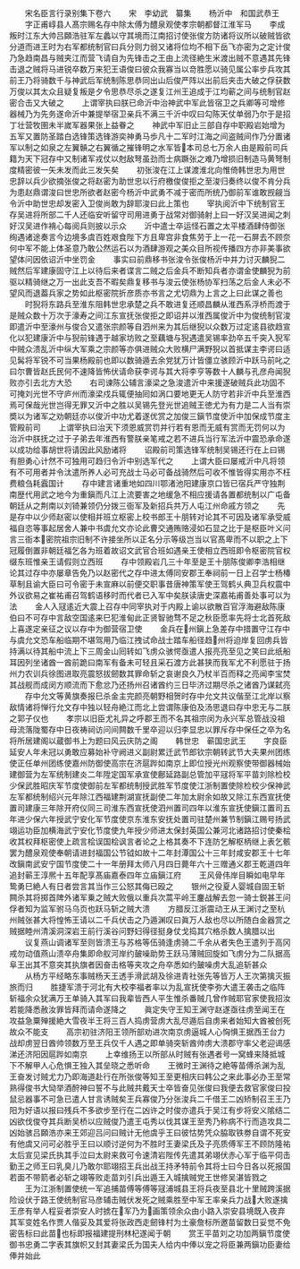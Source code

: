 <!-- { "loadSidebar": true } -->
　　宋名臣言行录别集下卷六
　　宋　李幼武　纂集
　　杨沂中　和国武恭王
　　字正甫崞县人髙宗赐名存中除太傅为醴泉观使孝宗朝都督江淮军马
　　李成叛时江东大帅吕頥浩驻军左蠡以守其境而江南招讨使张俊方防诸将议所以破贼皆欲分道而进王时为右军都统制官曰兵分则力弱又诸将位均不相下岳飞亦密为之定计俊乃急趋南昌与贼夹江而营飞请自为先锋击之王由上流径絶生米渡出贼不意遇其先锋击退之贼将马进锐卒数万来犯王语俊曰彼众我寡当以竒胜愿以骑见属公率步兵攻其前王乃将骑数千与神武后军统制陈思恭同出山后俊严阵以出前后夹击大破之俘获数万俊以其太众且疑复叛是夕令思恭尽杀之遂复江州王追成于江均蕲之间与统制官赵密合击又大破之
　　上谓宰执曰朕已命沂中治神武中军此皆宿卫之兵卿等可增修器械乃为先务遂命沂中兼提举宿卫亲兵不满三千沂中叹曰勾陈天仗单弱乃尔于是招丁壮营牧圉未半嵗军器果张上益眷之
　　神武中军旧止三部自存中职殿岩始增为五军又置防圣踏白选锋策选锋游奕神勇马歩凡十二军时江海之间盗贼间作乃分置诸军以制之如泉之左翼贑之右翼循之摧锋明之水军皆本司总七万余人由是殿前司兵籍为天下冠存中又制诸军戎仗以尅敌弩虽劲而士病蹶张之难乃增损旧制造马黄弩制度精密彼一矢未发而此三发矢矣
　　初张浚在江上谋渡淮北向惟倚韩世忠为用世忠辞以兵少欲摘张俊之将赵密为助世忠以行府檄俊俊拒之至浚归奏终以俊不肯分兵为患赵鼎谓浚曰世忠所欲者赵密今杨沂中武勇不减于密而所统乃御前军谁敢觊觎当令沂中助世忠却发密入卫俊尚敢为辞耶浚曰此上策也
　　宰执阅沂中下统制官王存吴进将所部二千人还临安听留守司用进勇于战常对御骑射上曰一好汉吴进闻之刺好汉吴进作褙心每阅兵则披以示众
　　沂中遣士卒运怪石置之太平楼酒肆侍御张绚遇诸途奏言今边境多虞百姓艰食陛下方且卑宫非食焦劳于上一花一石屏去不顾奈何中军不能上体圣意乃敢公然运石以为酒肆游观之美众目所视传播四方亦非美事欲望体问因依诏沂中坐罚金
　　事实曰前鼎移书张浚令张俊杨沂中并力讨灭麟猊二贼然后军建康固守江上以待后来者谍言二贼之后金兵不断知兵者亦谓金使麟猊为前驱以精骑继之万一出此支吾不暇矣鼎复移书与浚云使张杨协军扫荡之后金人未必不望风而退葢兵家之势如此枢密院折彦质亦书言之尤切鼎为上言之上曰此谋之善也
　　时猊将东路兵至淮东阻韩世忠承楚之兵不敢进复还顺昌麟从淮西系浮桥而渡于是贼众数十万次于濠寿之间江东宣抚张俊拒之即诏并以淮西属俊沂中为俊统制官浚即遣沂中至濠州与俊合又遣张宗颜等自泗州来为其后继猊以众数万过定逺县欲趋宣化以犯建康沂中与猊前锋遇于越家坊败之至藕塘与猊遇遣吴锡率劲卒五千突入猊军中贼众溃乱沂中纵大军乘之宗颜等亦俱进贼众大败横尸满野猊以首抵谋主李谔曰适见髯将军锐不可当果杨殿前也即以数骑遁去余党犹万计皆僵立骇顾沂中跃马前叱之曰尔曹皆赵氏民何不速降皆怖伏请命获李谔与其大将李亨等数十人麟与孔彦舟闻猊败亦引去北方大恐
　　右司谏陈公辅言濠梁之急浚遣沂中来援遂破贼兵此功固不可掩刘光世不守庐州而濠梁戍兵辄便抽囘如涡口要地更无人防守若非沂中兵至淮西焉可保哉光世岂得无罪又沂中之胜以吴锡先登光世追贼王徳尤为有力是二人当有崇奬以为诸军之劝朝廷亦以俊沂中功尤着遂优赏之加俊三鎭节度使沂中加保成节度主管殿前司
　　上谓宰执曰治天下须恩威赏罚并行若有恩而无威有赏而无罚何以为治沂中朕抚之过于子弟去年淮西有警朕亲笔戒之若不进兵当行军法沂中震恐承命遂以成功给事胡世将请因此风励诸将
　　诏殿前司策选锋军统制吴锡还行在上曰锡有胆勇心计然不可独用可趋归令沂中别选军代之
　　上谓大臣曰屡戒沂中凡将领有不可用者并令汰遣所养人必可充战士马必可备战骑然后可收不惟皆得实用亦不枉费粮刍耗蠧国计
　　存中建言诸重地如四川鄂渚池阳建康京口皆已宿兵严守独荆南歴代用武之地今为重鎭而凡江上流要害之地缓急不相应援请各置都统制以广屯备朝廷从之荆南以刘锜兼领仍分拨三衙军及新招兵共万人屯江州命戚方领之
　　先是存中以少师赵密以使相并班立枢密上校书郎王十朋转对论其不可因及诸军承受威福自恣等事起居舍人兼中书虞允文亦论此曹交通贿赂浸如石显之比于是枢臣叶义问言三衙本密院祖宗旧制不许接坐所以正名分示等级岂当以官髙卑而不以职之上下冠履倒置非朝廷福乞各为班着故诏文武官合班如遇亲王使相立西班即令枢密院官权缀东班惟亲王请假则立西班
　　存中领殿岩几三十年至是王十朋陈俊卿李浩相继论其过存中亦屡章告免乃以赵密代之存中进太傅同安郡王奉祠前一日上召学士杨椿草制且谕大臣曰可令密于未宣麻以前便交职事昔唐神策军使王驾鹤乆典卫兵权震中外议欲易之崔祐甫召驾鹤语移时而代者已入军中矣朕读唐史深嘉祐甫善处事可以为法
　　金人入冦逺近大震上召存中同宰执对于内殿上谕以欲散百官浮海避敌陈康伯曰不可存中言敌空国逺来巳犯淮甸此正贤智驰骛不足之秋臣愿率先将士北首死敌上喜遂定亲征之议以存中为御营宿卫使
　　金兵在州鎭上急差存中措置守江存中与虞允文恐车船临期不堪驾用乃临江拽试命战士踏车船径趋州将迫岸复回虏兵皆持满以待其船中流上下三周金山囘转如飞虏众骇愕亟遣人报亮亮至见之笑曰此纸船耳因列坐诸酋一酋前跪曰南军有备未可轻且采石渡方此甚狭而我军尤不利愿驻于扬州力农训兵徐图进取亮震怒拔劒数其罪命斩之哀谢良久乃杖半百而释之亮闻李宝焚其战舰而成闵方顺流而下愈忿乃还扬州召诸酋约三日毕济过期尽杀之诸酋乃谋弑亮
　　存中允文等黄旗奏报巳杀金主完颜亮朝野相贺时存中允文共议偕至江北岸以察敌情诸将惮行允文存中独以轻舟絶江而北上尝谓陈康伯及汤思退曰存中忠无与二朕之郭子仪也
　　孝宗以旧臣尤礼异之呼郡王而不名其祖宗闵为永兴军总管战没祖母流落陇蜀存中日夜祷祠访问间闗数千里卒迎以归李显忠以罪斥存中保任之卒为名将所居建阁以蔵御书上为题曰风云庆防之阁
　　韩世忠　蕲国忠武王
　　字良臣延安人年未冠以勇敢应募始补守阙进义副尉累迁武节郎钦宗朝转武节大夫果州团练使正任单州团练使嘉州防御使高宗在济扈跸如南京上即位授光州观察使带御器械始建御营为左军统制建炎二年陞定国军承宣使鄜延路副总管加平冦将军平苗刘除检校少保武胜昭庆军节度使御前左军都统制授武胜军节度使江浙制置使除检校少保神武左军都统制绍兴元年除江西福建荆湖宣抚副使二年加太尉余如故又除江东西宣抚使置司建康三年除开府仪同三司淮东西宣抚使泗州置司四年以淮东宣抚使鎭江置司五年进少保六年授武宁安化军节度使京东淮东安抚处置司驻楚州兼节制鎭江赐号扬武翊运功臣加横海武宁安化节度使九年授少师进太保封英国公兼河北诸路招讨使秦桧收其权拜枢密使上疏言桧误国桧讽言者论之上格其奏不下连防乞解枢柄继上表乞骸罢为醴泉观使奉朝请进封福国公节钺如故十二年封潭国公十三年封咸安郡王十七年改鎭南武安宁国节度使二十一年册拜太师八月四日薨年六十三赠通义郡王乾道四年追封蕲王淳熈十五年配享髙庙嘉泰四年立庙鎭江府
　　王风骨伟岸目瞬如电早年鸷勇巳絶人有日者尝言其当作三公怒其侮已殴之
　　银州之役夏人婴城自固王斩闗杀其将掷首陴外诸军乗之贼大败俄以重兵次蒿平岭王鏖战解去忽一骑士鋭甚王问俘者知为监军驸马乌页也跃马斩之贼大溃
　　方腊反江浙震动王从王渊讨之至杭州贼张甚大将惶怖王请以二千兵伏击之乃遁渊叹曰眞万人敌也尽以所随白金器赏之贼据睦州清溪洞深岩王前行溪谷问野妇得径挺身仗戈捣其穴格杀数人擒腊以出
　　议复燕山调诸军至则皆溃王与苏格等伍骑逢虏骑二千余从者失色王遣列于高冈戒勿动值燕山溃卒舟集即命舣河岸约皷噪助势王跃马薄贼回旋如飞虏分为二队据高阜王出其不意突其执旗者因奋击格等夹攻之舟卒悉如约皷噪虏大乱追斩甚众
　　从杨方平经略东事贼杨天王透手滑武胡及徐进青社张先等皆万人王次第擒灭振旅而归
　　胜捷军溃于河北有大校李福者率以为乱宣抚使李弥大遣王袭击之临阵斩福余众犹满万王单骑入其军曰我辈皆西人平生惟杀番贼几曾作贼耶官家使我招汝若能降悉赦汝罪皆拜而请命遂降之
　　眞定失守王知王渊守赵遂亟往虏至闻王在攻益急粟殚援絶大雪夜半王将三百人捣虏营虏大乱尽遁后自虏来者始知大酋被创死故众不能支
　　高宗初驻济阳王领所部劝进次南京虏逼城人心恟惧王据西王台力战却虏翌日酋帅领数万至王兵仅千人遇之即单骑突斩酋帅虏大溃郡守率父老迎谒感涕还济阳因扈跸如南京
　　上幸维扬王以所部从时贼有张遇者号一窝蜂来降抵城下不解甲人心危惧王独入其垒晓之悉听命
　　王微时王渊待之絶等苗傅杀渊为乱王奋发讨贼尤力乃即海道赴行在所张俊等知王至更相庆曰韩公之来此事必办王至常熟得俊书大恸举酒酧神曰誓不与此贼共戴天士卒皆奋见张俊曰我便去救官家俊曰投鼠忌器事不可急已遣人甘言诱贼矣王兵寡俊乃分张浚兵二千借王二凶矫制召王王乃阳为好语以报曰残兵不多欲步至行在二凶许之时俊亦遣兵于吴江有步将安义隂结二凶欲伐俊夺其兵断吴桥以应贼俊乃遣王屯秀以伐其谋王至秀乃称病不行而造攻具二凶始骇吕頥浩亦来王郊迎吕问曰贼计无他虞乎王曰彼怙势凭众脇取铁劵自谓不死安有他虞又问可必胜乎王曰以顺讨逆何为不胜时王妻梁氏及子亮质傅军王不顾防隆祐太后宣见梁氏执其手泣曰太尉来救可令速清岩陛传先遣其弟翊伏赤心军于临平伺击勤王之师王曰乳臭儿乃敢尔耶翊招王兵出战王持矛特前令其将士曰今日各以死报国若面不带箭者必斩之翊等败走苗刘引兵出遁王入城擒贼党王世修吴湛皆戮之
　　王为江浙制置使统一军追捕苗傅等傅等冦浦城县王将兵夜至县北十里贼跨溪据险设伏于路王使统制官马彦辅击贼伏发死之贼乘胜至中军王率亲兵力战大败遂擒王彦有举人程妥者崇安人时掳在军乃为画策领余众由小路入崇安县境既入夜弃其军变姓名作贾人偕妥及其爱将张政西走劒锋村为土豪詹标所邀苗留数日妥觉不免密告标曰此苗也标即报福建提刑林杞遂闻于朝
　　赏王平苗刘之功加两鎭节度使御书忠勇二字表其旗帜又封其妻梁氏为国夫人给内中俸以宠之将臣兼两鎭功臣妻给俸并始此
